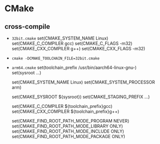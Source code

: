 CMake
=====

## cross-compile

- `32bit.cmake`
    set(CMAKE_SYSTEM_NAME Linux)
    set(CMAKE_C_COMPILER gcc)
    set(CMAKE_C_FLAGS -m32)
    set(CMAKE_CXX_COMPILER g++)
    set(CMAKE_CXX_FLAGS -m32)
- `cmake -DCMAKE_TOOLCHAIN_FILE=32bit.cmake`
- `arm64.cmake`
    set(toolchain_prefix /usr/bin/aarch64-linux-gnu-)
    set(sysroot ...)
    
    set(CMAKE_SYSTEM_NAME Linux)
    set(CMAKE_SYSTEM_PROCESSOR arm)
    
    set(CMAKE_SYSROOT ${sysroot})
    set(CMAKE_STAGING_PREFIX ...)
    
    set(CMAKE_C_COMPILER ${toolchain_prefix}gcc)
    set(CMAKE_CXX_COMPILER ${toolchain_prefix}g++)
    
    set(CMAKE_FIND_ROOT_PATH_MODE_PROGRAM NEVER)
    set(CMAKE_FIND_ROOT_PATH_MODE_LIBRARY ONLY)
    set(CMAKE_FIND_ROOT_PATH_MODE_INCLUDE ONLY)
    set(CMAKE_FIND_ROOT_PATH_MODE_PACKAGE ONLY)
